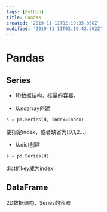 ```yaml
---
tags: [Python]
title: Pandas
created: '2019-11-11T02:19:35.858Z'
modified: '2019-11-11T02:19:42.302Z'
---
```


# Pandas

## Series

* 1D数据结构，标量的容器。

* 从ndarray创建

```python
s = pd.Series(d, index=index)
```

要指定index，或者缺省为[0,1,2...]

* 从dict创建

```python
s = pd.Series(d)
```

dict的key成为index

## DataFrame

2D数据结构，Series的容器